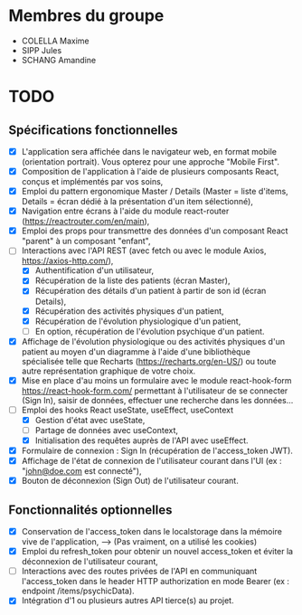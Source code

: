 # Membres du groupe
- COLELLA Maxime
- SIPP Jules
- SCHANG Amandine

# TODO

## Spécifications fonctionnelles

- [X] L'application sera affichée dans le navigateur web, en format mobile (orientation portrait). Vous opterez pour une approche "Mobile First".
- [X] Composition de l'application à l'aide de plusieurs composants React, conçus et implémentés par vos soins,
- [X] Emploi du pattern ergonomique Master / Details (Master = liste d'items, Details = écran dédié à la présentation d'un item sélectionné),
- [X] Navigation entre écrans à l'aide du module react-router (https://reactrouter.com/en/main),
- [X] Emploi des props pour transmettre des données d'un composant React "parent" à un composant "enfant",
- [ ]  Interactions avec l'API REST (avec fetch ou avec le module Axios, https://axios-http.com/),
    - [X] Authentification d'un utilisateur,
    - [X] Récupération de la liste des patients (écran Master),
    - [X] Récupération des détails d'un patient à partir de son id (écran Details),
    - [X] Récupération des activités physiques d'un patient,
    - [X] Récupération de l'évolution physiologique d'un patient,
    - [ ] En option, récupération de l'évolution psychique d'un patient.
- [X] Affichage de l'évolution physiologique ou des activités physiques d'un patient au moyen d'un diagramme à l'aide d'une bibliothèque spécialisée telle que Recharts (https://recharts.org/en-US/) ou toute autre représentation graphique de votre choix.
- [X] Mise en place d'au moins un formulaire avec le module react-hook-form https://react-hook-form.com/ permettant à l'utilisateur de se connecter (Sign In), saisir de données, effectuer une recherche dans les données…
- [ ] Emploi des hooks React useState, useEffect, useContext
    - [X] Gestion d'état avec useState,
    - [ ] Partage de données avec useContext,
    - [X] Initialisation des requêtes auprès de l'API avec useEffect.
- [X] Formulaire de connexion : Sign In (récupération de l'access_token JWT).
- [x] Affichage de l'état de connexion de l'utilisateur courant dans l'UI (ex : "john@doe.com est connecté"),
- [x] Bouton de déconnexion (Sign Out) de l'utilisateur courant.

## Fonctionnalités optionnelles

- [X] Conservation de l'access_token dans le localstorage dans la mémoire vive de l'application, --> (Pas vraiment, on a utilisé les cookies)
- [x] Emploi du refresh_token pour obtenir un nouvel access_token et éviter la déconnexion de l'utilisateur courant,
- [ ] Interactions avec des routes privées de l'API en communiquant l'access_token dans le header HTTP authorization en mode Bearer (ex : endpoint /items/psychicData).
- [X] Intégration d'1 ou plusieurs autres API tierce(s) au projet.